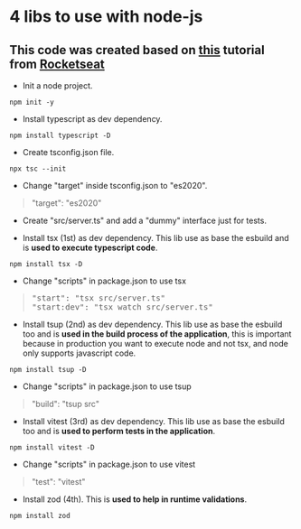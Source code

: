 # 4 libs to use with node-js

## This code was created based on [this](https://www.youtube.com/watch?v=mxiRCcnsKDw) tutorial from [Rocketseat](https://www.rocketseat.com.br/)

- Init a node project.

``` shell
npm init -y
```

- Install typescript as dev dependency.

``` shell
npm install typescript -D
```

- Create tsconfig.json file.

``` shell
npx tsc --init
```

- Change "target" inside tsconfig.json to "es2020".

> "target": "es2020"

- Create "src/server.ts" and add a "dummy" interface just for tests.

- Install tsx (1st) as dev dependency. This lib use as base the esbuild and is **used to execute typescript code**.

``` shell
npm install tsx -D
```

- Change "scripts" in package.json to use tsx

<blockquote style="font-family: monospace">
"start": "tsx src/server.ts" <br>
"start:dev": "tsx watch src/server.ts"
</blockquote>

- Install tsup (2nd) as dev dependency. This lib use as base the esbuild too and is **used in the build process of the application**, this is important because in production you want to execute node and not tsx, and node only supports javascript code.

``` shell
npm install tsup -D
```

- Change "scripts" in package.json to use tsup

> "build": "tsup src"

- Install vitest (3rd) as dev dependency. This lib use as base the esbuild too and is **used to perform tests in the application**.

``` shell
npm install vitest -D
```

- Change "scripts" in package.json to use vitest

> "test": "vitest"

- Install zod (4th). This is **used to help in runtime validations**.

``` shell
npm install zod
```
